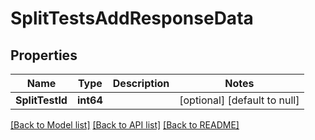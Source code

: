 # SplitTestsAddResponseData

## Properties
Name | Type | Description | Notes
------------ | ------------- | ------------- | -------------
**SplitTestId** | **int64** |  | [optional] [default to null]

[[Back to Model list]](../README.md#documentation-for-models) [[Back to API list]](../README.md#documentation-for-api-endpoints) [[Back to README]](../README.md)



